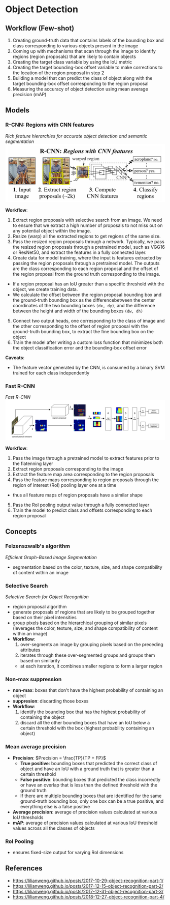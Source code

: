 # Object Detection

## Workflow (Few-shot)
1. Creating ground-truth data that contains labels of the bounding box and class corresponding to various objects present in the image
2. Coming up with mechanisms that scan through the image to identify regions (region proposals) that are likely to contain objects
3. Creating the target class variable by using the IoU metric
4. Creating the target bounding-box offset variable to make corrections to the location of the region proposal in step 2
5. Building a model that can predict the class of object along with the target bounding-box offset corresponding to the region proposal
6. Measuring the accuracy of object detection using mean average precision (mAP)

## Models
### R-CNN: Regions with CNN features
*Rich feature hierarchies for accurate object detection and semantic segmentation*
![r-cnn](./media/r-cnn.png)

**Workflow**:
1. Extract region proposals with selective search from an image. We need to ensure that we extract a high number of proposals to not miss out on any potential object within the image.
2. Resize (warp) all the extracted regions to get regions of the same size.
3. Pass the resized region proposals through a network. Typically, we pass the resized region proposals through a pretrained model, such as VGG16 or ResNet50, and extract the features in a fully connected layer.
4. Create data for model training, where the input is features extracted by passing the region proposals through a pretrained model. The outputs are the class corresponding to each region proposal and the offset of the region proposal from the ground truth corresponding to the image.
  - If a region proposal has an IoU greater than a specific threshold with the object, we create training data.
  - We calculate the offset between the region proposal bounding box and the ground-truth bounding box as the differencebetween the center coordinates of the two bounding boxes `(dx, dy)`, and the difference between the height and width of the bounding boxes `(dw, dh)`
5. Connect two output heads, one corresponding to the class of image and the other corresponding to the offset of region proposal with the ground-truth bounding box, to extract the fine bounding box on the object
6. Train the model after writing a custom loss function that minimizes both the object classification error and the bounding-box offset error

**Caveats**:
- The feature vector generated by the CNN, is consumed by a binary SVM trained for each class independently

### Fast R-CNN
*Fast R-CNN*
![fast-r-cnn](./media/fast-r-cnn.png)

**Workflow**:
1. Pass the image through a pretrained model to extract features prior to the flatenning layer
2. Extract region proposals corresponding to the image
3. Extract the feature map area corresponding to the region proposals
4. Pass the feature maps corresponding to region proposals through the region of interest (RoI) pooling layer one at a time
  - thus all feature maps of region proposals have a similar shape
5. Pass the RoI pooling output value through a fully connected layer
6. Train the model to predict class and offsets corresponding to each region proposal

## Concepts
### Felzenszwalb's algorithm
*Efficient Graph-Based Image Segmentation*
- segmentation based on the color, texture, size, and shape compatibility of content within an
image

### Selective Search
*Selective Search for Object Recognition*
- region proposal algorithm
- generate proposals of regions that are likely to be grouped together based on their pixel intensities
- group pixels based on the hierarchical grouping of similar pixels (leverages the color, texture, size, and shape compatibility of content within an image)
- **Workflow**:
  1. over-segments an image by grouping pixels based on the preceding attributes
  2. iterates through these over-segmented groups and groups them based on similarity
    - at each iteration, it combines smaller regions to form a larger region

### Non-max suppression
- **non-max**: boxes that don't have the highest probability of containing an object
- **suppresion**: discarding those boxes
- **Workflow**:
  1. identify the bounding box that has the highest probability of containing the object
  2. discard all the other bounding boxes that have an IoU below a certain threshold with the box (highest probability containing an object)

### Mean average precision
- **Precision**: $Precision = \frac{TP}{TP + FP}$
  - **True positive**: bounding boxes that predicted the correct class of object and have an IoU with a ground truth that is greater than a certain threshold
  - **False positive**: bounding boxes that predicted the class incorrectly or have an overlap that is less than the defined threshold with the ground truth
  - If there are multiple bounding boxes that are identified for the same ground-truth bounding box, only one box can be a true positive, and everything else is a false positive
- **Average precision**: average of precision values calculated at various IoU thresholds
- **mAP**: average of precision values calculated at various IoU threshold values across all the classes of objects

### RoI Pooling
- ensures fixed-size output for varying RoI dimensions


## References
- https://lilianweng.github.io/posts/2017-10-29-object-recognition-part-1/
- https://lilianweng.github.io/posts/2017-12-15-object-recognition-part-2/
- https://lilianweng.github.io/posts/2017-12-31-object-recognition-part-3/
- https://lilianweng.github.io/posts/2018-12-27-object-recognition-part-4/